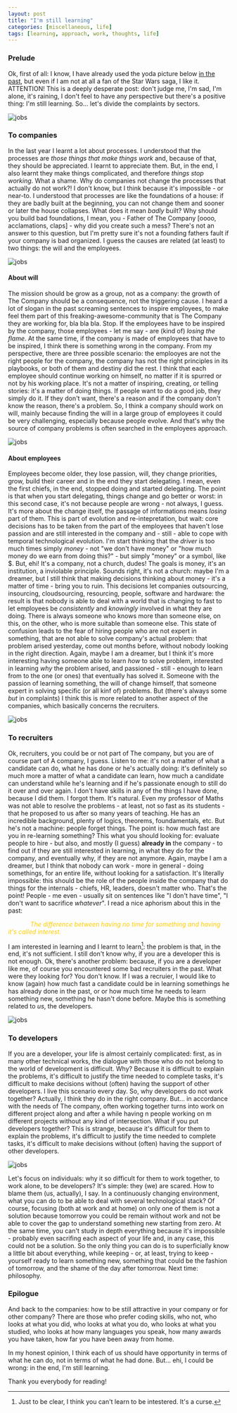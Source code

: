 ```yaml
---
layout: post
title: "I'm still learning"
categories: [miscellaneous, life]
tags: [learning, approach, work, thoughts, life]
---
```


### Prelude
Ok, first of all: I know, I have already used the yoda picture below [in the past](https://madeddu.xyz/posts/fundamentals), but even if I am not at all a fan of the Star Wars saga, I like it. ATTENTION! This is a deeply desperate post: don't judge me, I'm sad, I'm alone, it's raining, I don't feel to have any perspective but there's a positive thing: I'm still learning. So... let's divide the complaints by sectors.

![jobs](https://i.imgur.com/gxGhHcs.jpg)

### To companies
In the last year I learnt a lot about processes. I understood that the processes are _those things that make things work_ and, because of that, they should be appreciated. I learnt to appreciate them. But, in the end, I also learnt they make things complicated, and therefore _things stop working_. What a shame. Why do companies not change the processes that actually do not work?! I don't know, but I think because it's impossible - or near-to. I understood that processes are like the foundations of a house: if they are badly built at the beginning, you can not change them and sooner or later the house collapses. What does it mean _badly_ built? Why should you build bad foundations, I mean, you - Father of The Company [oooo, acclamations, claps] - why did you create such a mess? There's not an answer to this question, but I'm pretty sure it's not a founding fathers fault if your company is bad organized. I guess the causes are related (at least) to two things: the will and the employees.

![jobs](https://i.imgur.com/of3FYsB.jpg)

#### About will
The mission should be grow as a group, not as a company: the growth of The Company should be a consequence, not the triggering cause. I heard a lot of slogan in the past screaming sentences to inspire employees, to make feel them part of this freaking-awesome-community that is The Company they are working for, bla bla bla. Stop. If the employees have to be inspired by the company, those employees - let me say - are (kind of) _losing the flame_. At the same time, if the company is made of employees that have to be inspired, I think there is something wrong in the company. From my perspective, there are three possible scenario: the emplooyes are not the right people for the company, the company has not the right principles in its playbooks, or both of them and destiny did the rest. I think that each employee should continue working on himself, no matter if it is spurred or not by his working place. It's not a matter of inspiring, creating, or telling stories: it's a matter of doing things. If people want to do a good job, they simply do it. If they don't want, there's a reason and if the company don't know the reason, there's a problem. So, I think a company should work on will, mainly because finding the will in a large group of employees it could be very challenging, especially because people evolve. And that's why the source of company problems is often searched in the employees approach.

![jobs](https://i.imgur.com/iwG2f9H.jpg)

#### About employees
Employees become older, they lose passion, will, they change priorities, grow, build their career and in the end they start delegating. I mean, even the first chiefs, in the end, stopped doing and started delegating. The point is that when you start delegating, things change and go better or worst: in this second case, it's not because people are wrong - not always, I guess. It's more about the change itself, the passage of informations means _losing_ part of them. This is part of evolution and re-intepretation, but wait: core decisions has to be taken from the part of the employees that haven't lose passion and are still interested in the company and - still - able to cope with temporal technological evolution. I'm start thinking that the _driver_ is too much times simply _money_ - not "we don't have money" or "how much money do we earn from doing this?" - but simply "money" or a symbol, like $. But, ehi! It's a company, not a church, dudes! The goals is money, it's an institution, a inviolable principle. Sounds right, it's not a church: maybe I'm a dreamer, but I still think that making decisions thinking about money - it's a matter of time - bring you to ruin. This decisions let companies outsourcing, insourcing, cloudsourcing, resourcing, people, software and hardware: the result is that nobody is able to deal with a world that is changing to fast to let employees be _consistently_ and _knowingly_ involved in what they are doing. There is always someone who knows more than someone else, on this, on the other, who is more suitable than someone else. This state of confusion leads to the fear of hiring people who are not expert in something, that are not able to solve company's actual problem: that problem arised yesterday, come out months before, without nobody looking in the right direction. Again, maybe I am a dreamer, but I think it's more interesting having someone able to learn _how_ to solve problem, interested in learning _why_ the problem arised, and passioned - still - enough to learn from to the one (or ones) that eventually has solved it. Someone with the passion of learning something, the will of change himself, that someone expert in solving specific (or all kinf of) problems. But (there's always some _but_ in complaints) I think this is more related to another aspect of the companies, which basically concerns the recruiters.

![jobs](https://i.imgur.com/MJyUEjx.jpg)

### To recruiters
Ok, recruiters, you could be or not part of The company, but you are of course part of A company, I guess. Listen to me: it's not a matter of what a candidate can do, what he has done or he's actually doing: it's definitely so much more a matter of what a candidate can learn, how much a candidate can understand while he's learning and if he's passionate enough to still do it over and over again. I don't have skills in any of the things I have done, because I did them. I forgot them. It's natural. Even my professor of Maths was not able to resolve the problems - at least, not so fast as its students - that he proposed to us after so many years of teaching. He has an incredible background, plenty of logics, theorems, foundamentals, etc. But he's not a machine: people forget things. The point is: how much fast are you in re-learning something? This what you should looking for: evaluate people to hire - but also, and mostly (I guess) __already in__ the company - to find out if they are still interested in learning, in what they do for the company, and eventually why, if they are not anymore. Again, maybe I am a dreamer, but I think that nobody can work - more in general - doing somethings, for an entire life, without looking for a satisfaction. It's literally impossible: this should be the role of the people inside the company that do things for the internals - chiefs, HR, leaders, doesn't matter who. That's the point! People - me even - usually sit on sentences like "I don't have time", "I don't want to sacrifice _whatever_". I read a nice aphorism about this in the past:

<span style="color:#ffcc00; font-size: bold; margin-left: 10%;">_The difference between having no time for something and having it's called interest._</span>

I am interested in learning and I learnt to learn[^note]: the problem is that, in the end, it's not sufficient. I still don't know why, if you are a developer this is not enough. Ok, there's another problem: because, if you are a developer like me, of course you encountered some bad recruiters in the past. What were they looking for? You don't know. If I was a recruier, I would like to know (again) how much fast a candidate could be in learning somethings he has already done in the past, or or how much time he needs to learn something new, something he hasn't done before. Maybe this is something related to _us_, the developers.

![jobs](https://i.imgur.com/foLt1Vu.jpg)

### To developers
If you are a developer, your life is almost certainly complicated: first, as in many other technical works, the dialogue with those who do not belong to the world of development is difficult. Why? Because it is difficult to explain the problems, it's difficult to justify the time needed to complete tasks, it's difficult to make decisions without (often) having the support of other developers. I live this scenario every day. So, why developers do not work together? Actually, I think they do in the right company. But... in accordance with the needs of The company, often working together turns into work on different project along and after a while having n people working on m different projects without any kind of intersection. What if you put developers together? This is strange, because it's difficult for them to explain the problems, it's difficult to justify the time needed to complete tasks, it's difficult to make decisions without (often) having the support of other developers.

![jobs](https://i.imgur.com/yraATb9.jpg)

Let's focus on individuals: why it so difficult for them to work together, to work alone, to be developers? It's simple: they (we) are scared. How to blame them (us, actually), I say. In a continuously changing environment, what you can do to be able to deal with several technological stack? Of course, focusing (both at work and at home) on only one of them is not a solution because tomorrow you could be remain without work and not be able to cover the gap to understand something new starting from zero. At the same time, you can't study in depth everything because it's impossible - probably even sacrifing each aspect of your life and, in any case, this could not be a solution. So the only thing you can do is to superficially know a little bit about everything, while keeping - or, at least, trying to keep - yourself ready to learn something new, something that could be the fashion of tomorrow, and the shame of the day after tomorrow. Next time: philosophy.

### Epilogue
And back to the companies: how to be still attractive in your company or for other company? There are those who prefer coding skills, who not, who looks at what you did, who looks at what you do, who looks at what you studied, who looks at how many languages you speak, how many awards you have taken, how far you have been away from home.

In my honest opinion, I think each of us should have opportunity in terms of what he can do, not in terms of what he had done. But... ehi, I could be wrong: in the end, I'm still learning.

Thank you everybody for reading!

[^note]: Just to be clear, I think you can't learn to be intestered. It's a curse.